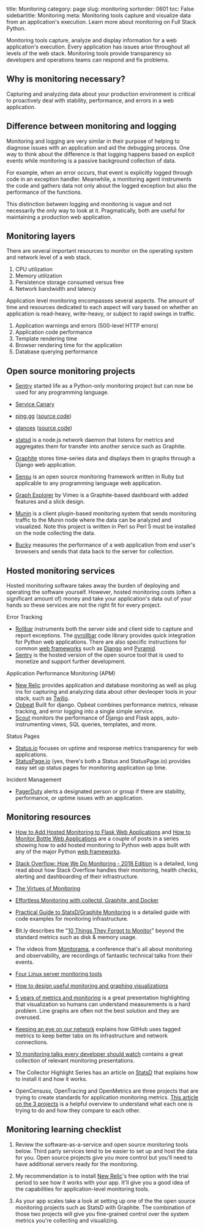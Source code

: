 title: Monitoring
category: page
slug: monitoring
sortorder: 0601
toc: False
sidebartitle: Monitoring
meta: Monitoring tools capture and visualize data from an application's execution. Learn more about monitoring on Full Stack Python.


Monitoring tools capture, analyze and display information for a web 
application's execution. Every application has issues arise throughout
all levels of the web stack. Monitoring tools provide transparency so
developers and operations teams can respond and fix problems.


## Why is monitoring necessary?
Capturing and analyzing data about your production environment is critical
to proactively deal with stability, performance, and errors in a web 
application.


## Difference between monitoring and logging
Monitoring and logging are very similar in their purpose of helping to 
diagnose issues with an application and aid the debugging process. One way
to think about the difference is that logging happens based on explicit events
while monitoring is a passive background collection of data. 

For example, when an error occurs, that event is explicitly logged through
code in an exception handler. Meanwhile, a monitoring agent instruments the
code and gathers data not only about the logged exception but also the 
performance of the functions.

This distinction between logging and monitoring is vague and not necessarily
the only way to look at it. Pragmatically, both are useful for maintaining a
production web application.


## Monitoring layers
There are several important resources to monitor on the operating system 
and network level of a web stack.

1. CPU utilization
2. Memory utilization
3. Persistence storage consumed versus free
4. Network bandwidth and latency

Application level monitoring encompasses several aspects. The amount of time
and resources dedicated to each aspect will vary based on whether an 
application is read-heavy, write-heavy, or subject to rapid swings in traffic.

1. Application warnings and errors (500-level HTTP errors)
2. Application code performance
3. Template rendering time
4. Browser rendering time for the application
5. Database querying performance


## Open source monitoring projects

* [Sentry](https://github.com/getsentry/sentry) started life as a 
  Python-only monitoring project but can now be used for any programming
  language.

* [Service Canary](https://servicecanary.com/)

* [ping.gg](https://ping.gg/) ([source code](https://github.com/pinggg/pingd))

* [glances](https://nicolargo.github.io/glances/) 
  ([source code](https://github.com/nicolargo/glances))

* [statsd](https://github.com/etsy/statsd/) is a node.js network daemon that
  listens for metrics and aggregates them for transfer into another service
  such as Graphite.

* [Graphite](https://graphite.readthedocs.org/en/latest/overview.html) stores
  time-series data and displays them in graphs through a Django web application.

* [Sensu](http://sensuapp.org/) is an open source monitoring framework
  written in Ruby but applicable to any programming language web application. 

* [Graph Explorer](http://vimeo.github.io/graph-explorer/) by Vimeo is a
  Graphite-based dashboard with added features and a slick design.

* [Munin](http://munin-monitoring.org/) is a client plugin-based monitoring 
  system that sends monitoring traffic to the Munin node where the data can
  be analyzed and visualized. Note this project is written in Perl so Perl 5
  must be installed on the node collecting the data.

* [Bucky](http://github.hubspot.com/bucky/) measures the performance of a
  web application from end user's browsers and sends that data back to the
  server for collection.


## Hosted monitoring services
Hosted monitoring software takes away the burden of deploying and operating
the software yourself. However, hosted monitoring costs (often a significant 
amount of) money and take your application's data out of your hands so
these services are not the right fit for every project.

Error Tracking

* [Rollbar](https://rollbar.com/) instruments both the server side and
  client side to capture and report exceptions. The 
  [pyrollbar](https://rollbar.com/docs/notifier/pyrollbar/) code library
  provides quick integration for Python web applications. There are also
  specific instructions for common [web frameworks](/web-frameworks.html)
  such as [Django](/django.html) and [Pyramid](/pyramid.html).
* [Sentry](https://sentry.io/welcome/) is the hosted version of the open
  source tool that is used to monetize and support further development.

Application Performance Monitoring (APM)

* [New Relic](http://newrelic.com/) provides application and database 
  monitoring as well as plug ins for capturing and analyzing data about 
  other devleoper tools in your stack, such as [Twilio](/twilio.html).
* [Opbeat](https://opbeat.com) Built for django. Opbeat combines performance 
  metrics, release tracking, and error logging into a single simple service.
* [Scout](https://scoutapp.com/python-monitoring) monitors the performance of Django and Flask apps, auto-instrumenting views, SQL queries, templates, and more.

Status Pages

* [Status.io](http://status.io/) focuses on uptime and response metrics 
  transparency for web applications.
* [StatusPage.io](https://www.statuspage.io/) (yes, there's both a Status and
  StatusPage.io) provides easy set up status pages for monitoring application
  up time.

Incident Management

* [PagerDuty](http://www.pagerduty.com/) alerts a designated person or group
  if there are stability, performance, or uptime issues with an application.


## Monitoring resources
* [How to Add Hosted Monitoring to Flask Web Applications](/blog/hosted-monitoring-flask-web-apps.html)
  and
  [How to Monitor Bottle Web Applications](/blog/monitor-python-web-applications.html)
  are a couple of posts in a series showing how to add hosted monitoring to
  Python web apps built with any of the major Python 
  [web frameworks](/web-frameworks.html).

* [Stack Overflow: How We Do Monitoring - 2018 Edition](https://nickcraver.com/blog/2018/11/29/stack-overflow-how-we-do-monitoring/)
  is a detailed, long read about how Stack Overflow handles their 
  monitoring, health checks, alerting and dashboarding of their
  infrastructure.

* [The Virtues of Monitoring](http://www.paperplanes.de/2011/1/5/the_virtues_of_monitoring.html)

* [Effortless Monitoring with collectd, Graphite, and Docker](http://blog.docker.io/2013/07/effortless-monitoring-with-collectd-graphite-and-docker/)

* [Practical Guide to StatsD/Graphite Monitoring](http://matt.aimonetti.net/posts/2013/06/26/practical-guide-to-graphite-monitoring/) 
  is a detailed guide with code examples for monitoring infrastructure.

* Bit.ly describes the 
  "[10 Things They Forgot to Monitor](http://word.bitly.com/post/74839060954/ten-things-to-monitor)"
  beyond the standard metrics such as disk & memory usage.

* The videos from [Monitorama](https://vimeo.com/monitorama), a conference 
  that's all about monitoring and observability, are recordings of fantastic
  technical talks from their events.

* [Four Linux server monitoring tools](http://aarvik.dk/four-linux-server-monitoring-and-management-tools/)

* [How to design useful monitoring and graphing visualizations](https://blog.serverdensity.com/how-to-design-useful-monitoring-graphs-and-visualizations/)

* [5 years of metrics and monitoring](https://speakerdeck.com/auxesis/5-years-of-metrics-and-monitoring)
  is a great presentation highlighting that visualization so humans can
  understand measurements is a hard problem. Line graphs are often not
  the best solution and they are overused.

* [Keeping an eye on our network](https://githubengineering.com/keeping-an-eye-on-our-network/)
  explains how GitHub uses tagged metrics to keep better tabs on its
  infrastructure and network connections.

* [10 monitoring talks every developer should watch](https://techbeacon.com/devops/10-monitoring-talks-every-developer-should-watch)
  contains a great collection of relevant monitoring presentations.

* The Collector Highlight Series has an article on [StatsD](http://blog.librato.com/posts/statsd)
  that explains how to install it and how it works.

* OpenCensuss, OpenTracing and OpenMetrics are three projects that are trying
  to create standards for application monitoring metrics.
  [This article on the 3 projects](https://www.datadoghq.com/blog/instrument-opencensus-opentracing-and-openmetrics/)
  is a helpful overview to understand what each one is trying to do and how
  they compare to each other.


## Monitoring learning checklist
1. Review the software-as-a-service and open source monitoring tools below. 
   Third party services tend to be easier to set up and host the data for 
   you. Open source projects give you more control but you'll need to have 
   additional servers ready for the monitoring.

1. My recommendation is to install [New Relic](http://newrelic.com/)'s free 
   option with the trial period to see how it works with your app. It'll give 
   you a good idea of the capabilities for application-level monitoring tools.

1. As your app scales take a look at setting up one of the the open source 
   monitoring projects such as StatsD with Graphite. The combination of those
   two projects will give you fine-grained control over the system metrics 
   you're collecting and visualizing.

